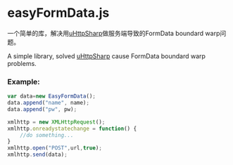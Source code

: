 # easyFormData.js

一个简单的库，解决用[uHttpSharp](https://github.com/bonesoul/uhttpsharp)做服务端导致的FormData boundard warp问题。

A simple library, solved [uHttpSharp](https://github.com/bonesoul/uhttpsharp) cause FormData boundard warp problems.


### Example:

```javaScript
var data=new EasyFormData();
data.append("name", name);
data.append("pw", pw);

xmlhttp = new XMLHttpRequest();
xmlhttp.onreadystatechange = function() {
	//do something...
}
xmlhttp.open("POST",url,true);
xmlhttp.send(data);
```
